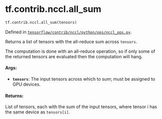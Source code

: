 <div itemscope itemtype="http://developers.google.com/ReferenceObject">
<meta itemprop="name" content="tf.contrib.nccl.all_sum" />
<meta itemprop="path" content="Stable" />
</div>

# tf.contrib.nccl.all_sum

``` python
tf.contrib.nccl.all_sum(tensors)
```



Defined in [`tensorflow/contrib/nccl/python/ops/nccl_ops.py`](/code/stable/tensorflow/contrib/nccl/python/ops/nccl_ops.py).

Returns a list of tensors with the all-reduce sum across `tensors`.

The computation is done with an all-reduce operation, so if only some of the
returned tensors are evaluated then the computation will hang.

#### Args:

* <b>`tensors`</b>: The input tensors across which to sum; must be assigned
    to GPU devices.


#### Returns:

List of tensors, each with the sum of the input tensors, where tensor i has
the same device as `tensors[i]`.